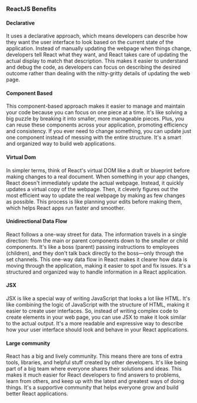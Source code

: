 ### ReactJS Benefits
#### Declarative
It uses a declarative approach, which means developers can describe how they want the user interface to look based on the current state of the application. Instead of manually updating the webpage when things change, developers tell React what they want, and React takes care of updating the actual display to match that description. This makes it easier to understand and debug the code, as developers can focus on describing the desired outcome rather than dealing with the nitty-gritty details of updating the web page.
#### Component Based
This component-based approach makes it easier to manage and maintain your code because you can focus on one piece at a time. It's like solving a big puzzle by breaking it into smaller, more manageable pieces. Plus, you can reuse these components across your application, promoting efficiency and consistency. If you ever need to change something, you can update just one component instead of messing with the entire structure. It's a smart and organized way to build web applications.
#### Virtual Dom
In simpler terms, think of React's virtual DOM like a draft or blueprint before making changes to a real document. When something in your app changes, React doesn't immediately update the actual webpage. Instead, it quickly updates a virtual copy of the webpage. Then, it cleverly figures out the most efficient way to update the real webpage by making as few changes as possible. This process is like planning your edits before making them, which helps React apps run faster and smoother.
#### Unidirectional Data Flow
React follows a one-way street for data. The information travels in a single direction: from the main or parent components down to the smaller or child components. It's like a boss (parent) passing instructions to employees (children), and they don't talk back directly to the boss—only through the set channels.
This one-way data flow in React makes it clearer how data is moving through the application, making it easier to spot and fix issues. It's a structured and organized way to handle information in a React application.
#### JSX
JSX is like a special way of writing JavaScript that looks a lot like HTML. It's like combining the logic of JavaScript with the structure of HTML, making it easier to create user interfaces. So, instead of writing complex code to create elements in your web page, you can use JSX to make it look similar to the actual output. It's a more readable and expressive way to describe how your user interface should look and behave in your React applications.
#### Large community
React has a big and lively community. This means there are tons of extra tools, libraries, and helpful stuff created by other developers. It's like being part of a big team where everyone shares their solutions and ideas. This makes it much easier for React developers to find answers to problems, learn from others, and keep up with the latest and greatest ways of doing things. It's a supportive community that helps everyone grow and build better React applications.
